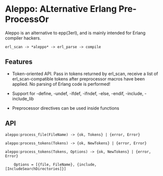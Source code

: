 Aleppo: ALternative Erlang Pre-ProcessOr
========================================

Aleppo is an alternative to epp(3erl), and is mainly intended for Erlang compiler hackers.

    erl_scan -> *aleppo* -> erl_parse -> compile

Features
--------

* Token-oriented API. Pass in tokens returned by erl_scan, receive a list of
  erl_scan-compatible tokens after preprocessor macros have been applied.
  No parsing of Erlang code is performed!

* Support for -define, -undef, -ifdef, -ifndef, -else, -endif, -include, -include_lib

* Preprocessor directives can be used inside functions


API
---

    aleppo:process_file(FileName) -> {ok, Tokens} | {error, Error}

    aleppo:process_tokens(Tokens) -> {ok, NewTokens} | {error, Error}

    aleppo:process_tokens(Tokens, Options) -> {ok, NewTokens} | {error, Error}

        Options = [{file, FileName}, {include, [IncludeSearchDirectories]}]
